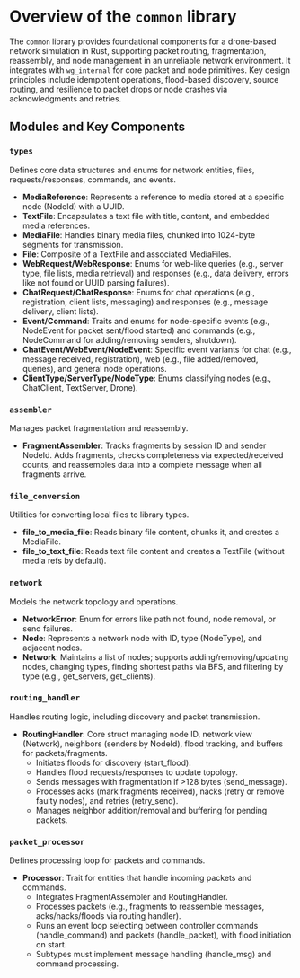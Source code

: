 # Overview of the `common` library

The `common` library provides foundational components for a drone-based network simulation in Rust, supporting packet routing, fragmentation, reassembly, and node management in an unreliable network environment. It integrates with `wg_internal` for core packet and node primitives. Key design principles include idempotent operations, flood-based discovery, source routing, and resilience to packet drops or node crashes via acknowledgments and retries.

## Modules and Key Components

### `types`
Defines core data structures and enums for network entities, files, requests/responses, commands, and events.

- **MediaReference**: Represents a reference to media stored at a specific node (NodeId) with a UUID.
- **TextFile**: Encapsulates a text file with title, content, and embedded media references.
- **MediaFile**: Handles binary media files, chunked into 1024-byte segments for transmission.
- **File**: Composite of a TextFile and associated MediaFiles.
- **WebRequest/WebResponse**: Enums for web-like queries (e.g., server type, file lists, media retrieval) and responses (e.g., data delivery, errors like not found or UUID parsing failures).
- **ChatRequest/ChatResponse**: Enums for chat operations (e.g., registration, client lists, messaging) and responses (e.g., message delivery, client lists).
- **Event/Command**: Traits and enums for node-specific events (e.g., NodeEvent for packet sent/flood started) and commands (e.g., NodeCommand for adding/removing senders, shutdown).
- **ChatEvent/WebEvent/NodeEvent**: Specific event variants for chat (e.g., message received, registration), web (e.g., file added/removed, queries), and general node operations.
- **ClientType/ServerType/NodeType**: Enums classifying nodes (e.g., ChatClient, TextServer, Drone).

### `assembler`
Manages packet fragmentation and reassembly.

- **FragmentAssembler**: Tracks fragments by session ID and sender NodeId. Adds fragments, checks completeness via expected/received counts, and reassembles data into a complete message when all fragments arrive.

### `file_conversion`
Utilities for converting local files to library types.

- **file_to_media_file**: Reads binary file content, chunks it, and creates a MediaFile.
- **file_to_text_file**: Reads text file content and creates a TextFile (without media refs by default).

### `network`
Models the network topology and operations.

- **NetworkError**: Enum for errors like path not found, node removal, or send failures.
- **Node**: Represents a network node with ID, type (NodeType), and adjacent nodes.
- **Network**: Maintains a list of nodes; supports adding/removing/updating nodes, changing types, finding shortest paths via BFS, and filtering by type (e.g., get_servers, get_clients).

### `routing_handler`
Handles routing logic, including discovery and packet transmission.

- **RoutingHandler**: Core struct managing node ID, network view (Network), neighbors (senders by NodeId), flood tracking, and buffers for packets/fragments.
    - Initiates floods for discovery (start_flood).
    - Handles flood requests/responses to update topology.
    - Sends messages with fragmentation if >128 bytes (send_message).
    - Processes acks (mark fragments received), nacks (retry or remove faulty nodes), and retries (retry_send).
    - Manages neighbor addition/removal and buffering for pending packets.

### `packet_processor`
Defines processing loop for packets and commands.

- **Processor**: Trait for entities that handle incoming packets and commands.
    - Integrates FragmentAssembler and RoutingHandler.
    - Processes packets (e.g., fragments to reassemble messages, acks/nacks/floods via routing handler).
    - Runs an event loop selecting between controller commands (handle_command) and packets (handle_packet), with flood initiation on start.
    - Subtypes must implement message handling (handle_msg) and command processing.